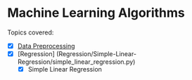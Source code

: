 # Machine Learning Algorithms

Topics covered:

- [x] [Data Preprocessing](Data-Preprocessing/data-preprocessing-template.py)
- [x] [Regression] (Regression/Simple-Linear-Regression/simple_linear_regression.py)
    - [x] Simple Linear Regression
